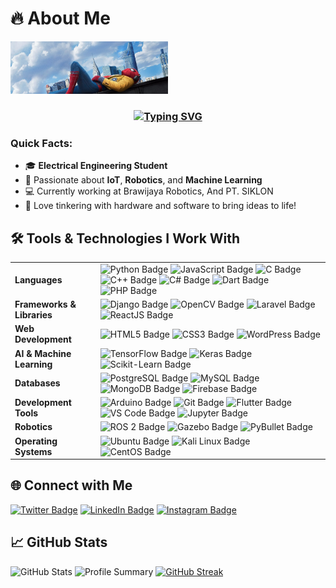 # 🔥 About Me
<img src="https://github.com/WardanaYoga/page/blob/main/spiderman2.jpg" alt="Banner" width="50%">

<h3 align="center">
    <a href="https://git.io/typing-svg">
        <img src="https://readme-typing-svg.herokuapp.com?font=Fira+Code&size=22&duration=4000&pause=1000&color=22D3EE&width=435&lines=Hello%2C+I'm+Made+Wena+Harilegawa!+👋;I'm+glad+you're+here!" alt="Typing SVG">
    </a>
</h3>





### Quick Facts:

- 🎓 **Electrical Engineering Student**  
- 🤖 Passionate about **IoT**, **Robotics**, and **Machine Learning**  
- 💻 Currently working at Brawijaya Robotics, And PT. SIKLON 
- 🔧 Love tinkering with hardware and software to bring ideas to life!  

## 🛠️ Tools & Technologies I Work With
<table>
<tr>
  <td>
    <b>Languages</b>
  </td>
  <td>
    <img src="https://img.shields.io/badge/Python-3776AB?style=for-the-badge&logo=python&logoColor=white" alt="Python Badge">
    <img src="https://img.shields.io/badge/JavaScript-F7DF1E?style=for-the-badge&logo=javascript&logoColor=black" alt="JavaScript Badge">
    <img src="https://img.shields.io/badge/C-A8B9CC?style=for-the-badge&logo=c&logoColor=black" alt="C Badge">
    <img src="https://img.shields.io/badge/C++-00599C?style=for-the-badge&logo=cplusplus&logoColor=white" alt="C++ Badge">
    <img src="https://img.shields.io/badge/C%23-239120?style=for-the-badge&logo=csharp&logoColor=white" alt="C# Badge">
    <img src="https://img.shields.io/badge/Dart-0175C2?style=for-the-badge&logo=dart&logoColor=white" alt="Dart Badge">
    <img src="https://img.shields.io/badge/PHP-777BB4?style=for-the-badge&logo=php&logoColor=white" alt="PHP Badge">
  </td>
</tr>
<tr>
  <td>
    <b>Frameworks & Libraries</b>
  </td>
  <td>
    <img src="https://img.shields.io/badge/Django-092E20?style=for-the-badge&logo=django&logoColor=white" alt="Django Badge">
    <img src="https://img.shields.io/badge/OpenCV-5C3EE8?style=for-the-badge&logo=opencv&logoColor=white" alt="OpenCV Badge">
    <img src="https://img.shields.io/badge/Laravel-E23D28?style=for-the-badge&logo=laravel&logoColor=white" alt="Laravel Badge">
    <img src="https://img.shields.io/badge/React-61DAFB?style=for-the-badge&logo=react&logoColor=black" alt="ReactJS Badge">
  </td>
</tr>
<tr>
  <td>
    <b>Web Development</b>
  </td>
  <td>
    <img src="https://img.shields.io/badge/HTML5-E34F26?style=for-the-badge&logo=html5&logoColor=white" alt="HTML5 Badge">
    <img src="https://img.shields.io/badge/CSS3-1572B6?style=for-the-badge&logo=css3&logoColor=white" alt="CSS3 Badge">
    <img src="https://img.shields.io/badge/WordPress-21759B?style=for-the-badge&logo=wordpress&logoColor=white" alt="WordPress Badge">
  </td>
</tr>
<tr>
  <td>
    <b>AI & Machine Learning</b>
  </td>
  <td>
    <img src="https://img.shields.io/badge/TensorFlow-FF6F00?style=for-the-badge&logo=tensorflow&logoColor=white" alt="TensorFlow Badge">
    <img src="https://img.shields.io/badge/Keras-D00000?style=for-the-badge&logo=keras&logoColor=white" alt="Keras Badge">
    <img src="https://img.shields.io/badge/Scikit-learn-F7931E?style=for-the-badge&logo=scikit-learn&logoColor=white" alt="Scikit-Learn Badge">
  </td>
</tr>
<tr>
  <td>
    <b>Databases</b>
  </td>
    <td>
      <img src="https://img.shields.io/badge/PostgreSQL-4169E1?style=for-the-badge&logo=postgresql&logoColor=white" alt="PostgreSQL Badge">
      <img src="https://img.shields.io/badge/MySQL-4479A1?style=for-the-badge&logo=mysql&logoColor=white" alt="MySQL Badge">
      <img src="https://img.shields.io/badge/MongoDB-47A248?style=for-the-badge&logo=mongodb&logoColor=white" alt="MongoDB Badge">
      <img src="https://img.shields.io/badge/Firebase-FFCB2B?style=for-the-badge&logo=firebase&logoColor=white" alt="Firebase Badge">
    </td>
</tr>
<tr>
  <td>
    <b>Development Tools</b>
  </td>
  <td>
    <img src="https://img.shields.io/badge/Arduino-00979D?style=for-the-badge&logo=arduino&logoColor=white" alt="Arduino Badge">
    <img src="https://img.shields.io/badge/Git-F05032?style=for-the-badge&logo=git&logoColor=white" alt="Git Badge">
    <img src="https://img.shields.io/badge/Flutter-02569B?style=for-the-badge&logo=flutter&logoColor=white" alt="Flutter Badge">
    <img src="https://img.shields.io/badge/VS%20Code-007ACC?style=for-the-badge&logo=visualstudiocode&logoColor=white" alt="VS Code Badge">
    <img src="https://img.shields.io/badge/Jupyter%20Notebook-F37626?style=for-the-badge&logo=jupyter&logoColor=white" alt="Jupyter Badge">
  </td>
</tr>
<tr>
  <td>
    <b>Robotics</b>
  </td>
  <td>
    <img src="https://img.shields.io/badge/ROS%202-22314E?style=for-the-badge&logo=ros&logoColor=white" alt="ROS 2 Badge">
    <img src="https://img.shields.io/badge/Gazebo-00AEEF?style=for-the-badge&logo=gazebo&logoColor=white" alt="Gazebo Badge">
    <img src="https://img.shields.io/badge/PyBullet-3066A3?style=for-the-badge&logo=python&logoColor=white" alt="PyBullet Badge">
  </td>
</tr>
<tr>
  <td>
    <b>Operating Systems</b>
  </td>
  <td>
    <img src="https://img.shields.io/badge/Ubuntu-E95420?style=for-the-badge&logo=ubuntu&logoColor=white" alt="Ubuntu Badge">
    <img src="https://img.shields.io/badge/Kali%20Linux-557C8C?style=for-the-badge&logo=kali-linux&logoColor=white" alt="Kali Linux Badge">
    <img src="https://img.shields.io/badge/CentOS-262577?style=for-the-badge&logo=centos&logoColor=white" alt="CentOS Badge">
  </td>
</tr>
</table>



## 🌐 Connect with Me
<a href="https://twitter.com/mwharlew">![Twitter Badge](https://img.shields.io/badge/Twitter-1DA1F2?logo=twitter&logoColor=white&style=for-the-badge)</a>
<a href="https://linkedin.com/in/made-wena-harilegawa">![LinkedIn Badge](https://img.shields.io/badge/LinkedIn-0A66C2?logo=linkedin&logoColor=white&style=for-the-badge)</a>
<a href="https://instagram.com/mw.harilegawa">![Instagram Badge](https://img.shields.io/badge/Instagram-E4405F?logo=instagram&logoColor=white&style=for-the-badge)</a>

## 📈 GitHub Stats
![GitHub Stats](https://github-readme-stats.vercel.app/api?username=WenaHarle&theme=tokyonight&show_icons=true&hide_border=true&count_private=true)
![Profile Summary](https://github-profile-summary-cards.vercel.app/api/cards/profile-details?username=WenaHarle&theme=tokyonight)
[![GitHub Streak](https://streak-stats.demolab.com/?user=WenaHarle&theme=radical)](https://git.io/streak-stats)
